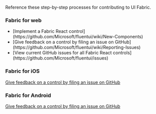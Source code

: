 Reference these step-by-step processes for contributing to UI Fabric.

### Fabric for web

<ul class="md-list--flex">
  <li class="mdut--full">[Implement a Fabric React control](https://github.com/Microsoft/fluentui/wiki/New-Components)</li>
  <li class="mdut--full">[Give feedback on a control by filing an issue on GitHub](https://github.com/Microsoft/fluentui/wiki/Reporting-Issues)</li>
  <li class="mdut--full">[View current GitHub issues for all Fabric React controls](https://github.com/Microsoft/fluentui/issues)</li>
</ul>

### Fabric for iOS

[Give feedback on a control by filing an issue on GitHub](https://github.com/OfficeDev/ui-fabric-ios/issues)

### Fabric for Android

[Give feedback on a control by filing an issue on GitHub](https://github.com/OfficeDev/ui-fabric-android/issues)
